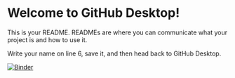 # Welcome to GitHub Desktop!

This is your README. READMEs are where you can communicate what your project is and how to use it.

Write your name on line 6, save it, and then head back to GitHub Desktop.

[![Binder](https://mybinder.org/badge_logo.svg)](https://mybinder.org/v2/gh/user2147/desktop-tutorial.git/HEAD)
